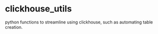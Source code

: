 # clickhouse_utils
python functions to streamline using clickhouse, such as automating table creation.
